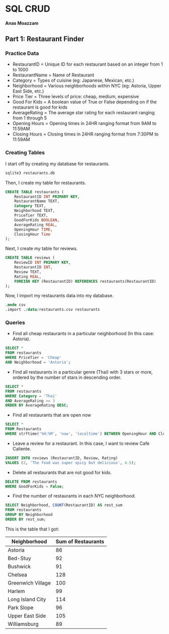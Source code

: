 # SQL CRUD
#### Anas Moazzam

## Part 1: Restaurant Finder

### Practice Data
- RestaurantID = Unique ID for each restaurant based on an integer from 1 to 1000
- RestaurantName =  Name of Restaurant
- Category = Types of cuisine (eg: Japanese, Mexican, etc.)
- Neighborhood = Various neighborhoods within NYC (eg: Astoria, Upper East Side, etc.)
- Price Tier = Three levels of price: cheap, medium, expensive
- Good For Kids = A boolean value of True or False depending on if the restaurant is good for kids
- AverageRating = The average star rating for each restaurant ranging from 1 through 5
- Opening Hours = Opening times in 24HR ranging format from 9AM to 11:59AM
- Closing Hours = Closing times in 24HR ranging format from 7:30PM to 11:59AM

### Creating Tables
I start off by creating my database for restaurants.
```sql
sqlite3 restaurants.db
```
Then, I create my table for restaurants.
```sql
CREATE TABLE restaurants (
    RestaurantID INT PRIMARY KEY,
    RestaurantName TEXT,
    Category TEXT,
    Neighborhood TEXT,
    PriceTier TEXT,
    GoodForKids BOOLEAN,
    AverageRating REAL,
    OpeningHour TIME,
    ClosingHour Time
);
```
Next, I create my table for reviews.

```SQL
CREATE TABLE reviews (
    ReviewID INT PRIMARY KEY,
    RestaurantID INT,
    Review TEXT,
    Rating REAL,
    FOREIGN KEY (RestaurantID) REFERENCES restaurants(RestaurantID)
);
```
Now, I import my restaurants data into my database.
```SQL
.mode csv
.import ./data/restaurants.csv restaurants
```

### Queries
- Find all cheap restaurants in a particular neighborhood (In this case: Astoria).

```sql
SELECT *
FROM restaurants
WHERE PriceTier = 'Cheap'
AND Neighborhood = 'Astoria';
```

- Find all restaurants in a particular genre (Thai) with 3 stars or more, ordered by the number of stars in descending order.

```sql
SELECT *
FROM restaurants
WHERE Category = 'Thai'
AND AverageRating >= 3
ORDER BY AverageRating DESC;
```

- Find all restaurants that are open now
```sql
SELECT *
FROM Restaurants
WHERE strftime('%H:%M', 'now', 'localtime') BETWEEN OpeningHour AND ClosingHour;
```

- Leave a review for a restaurant. In this case, I want to review Cafe Caliente.
```sql
INSERT INTO reviews (RestaurantID, Review, Rating) 
VALUES (2, 'The food was super spicy but delicious', 4.5);
```

- Delete all restaurants that are not good for kids.
```sql
DELETE FROM restaurants
WHERE GoodForKids = False;
```

- Find the number of restaurants in each NYC neighborhood.
```sql
SELECT Neighborhood, COUNT(RestaurantID) AS rest_sum 
FROM restaurants 
GROUP BY Neighborhood 
ORDER BY rest_sum;
```

This is the table that I got:

| Neighborhood      | Sum of Restaurants    |
|-------------------|-----------------------|
| Astoria           | 86                    |
| Bed-Stuy          | 92                    |
| Bushwick          | 91                    |
| Chelsea           | 128                   |
| Greenwich Village | 100                   |
| Harlem            | 99                    |
| Long Island City  | 114                   |
| Park Slope        | 96                    |
| Upper East Side   | 105                   |
| Williamsburg      | 89                    |